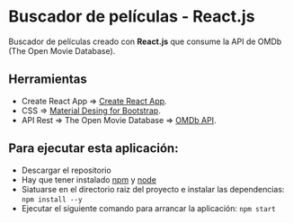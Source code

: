 # Buscador de películas - React.js

Buscador de películas creado con **React.js** que consume la API de OMDb (The Open Movie Database).

## Herramientas
* Create React App => [Create React App](https://github.com/facebook/create-react-app).  
* CSS => [Material Desing for Bootstrap](https://mdbootstrap.com/). 
* API Rest => The Open Movie Database => [OMDb API](http://www.omdbapi.com).  

## Para ejecutar esta aplicación:
* Descargar el repositorio
* Hay que tener instalado [npm](https://www.npmjs.com) y [node](https://nodejs.org/es/)
* Siatuarse en el directorio raiz del proyecto e instalar las dependencias: `npm install --y`
* Ejecutar el siguiente comando para arrancar la aplicación: `npm start`
